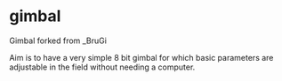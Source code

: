 gimbal
=======

Gimbal forked from _BruGi

Aim is to have a very simple 8 bit gimbal for which basic parameters are adjustable in the field without needing a computer.

